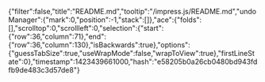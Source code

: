 {"filter":false,"title":"README.md","tooltip":"/impress.js/README.md","undoManager":{"mark":0,"position":-1,"stack":[]},"ace":{"folds":[],"scrolltop":0,"scrollleft":0,"selection":{"start":{"row":36,"column":71},"end":{"row":36,"column":130},"isBackwards":true},"options":{"guessTabSize":true,"useWrapMode":false,"wrapToView":true},"firstLineState":0},"timestamp":1423439661000,"hash":"e58205b0a26cb0480bd943fdfb9de483c3d57de8"}